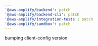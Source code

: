 ```yaml
---
'@aws-amplify/backend': patch
'@aws-amplify/backend-cli': patch
'@aws-amplify/integration-tests': patch
'@aws-amplify/sandbox': patch
---
```


bumping client-config version
